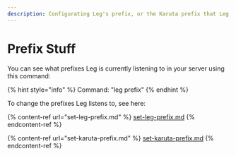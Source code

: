 ```yaml
---
description: Configurating Leg's prefix, or the Karuta prefix that Leg listens to as well.
---
```


# Prefix Stuff

You can see what prefixes Leg is currently listening to in your server using this command:

{% hint style="info" %}
Command: "leg prefix"
{% endhint %}

To change the prefixes Leg listens to, see here:

{% content-ref url="set-leg-prefix.md" %}
[set-leg-prefix.md](set-leg-prefix.md)
{% endcontent-ref %}

{% content-ref url="set-karuta-prefix.md" %}
[set-karuta-prefix.md](set-karuta-prefix.md)
{% endcontent-ref %}
